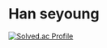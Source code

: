 # Han seyoung 

[![Solved.ac Profile](http://mazassumnida.wtf/api/pastel/generate_badge?boj=nation130)](https://solved.ac/nation130/)
